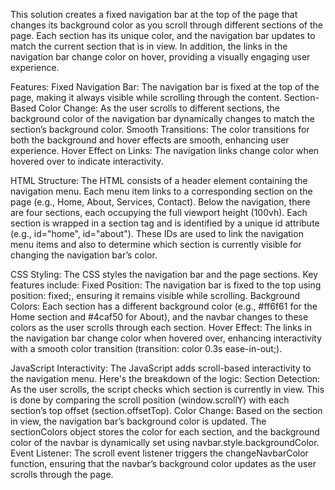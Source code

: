 This solution creates a fixed navigation bar at the top of the page that changes its background color as you scroll through different sections of the page. Each section has its unique color, and the navigation bar updates to match the current section that is in view. In addition, the links in the navigation bar change color on hover, providing a visually engaging user experience.

Features:
Fixed Navigation Bar: The navigation bar is fixed at the top of the page, making it always visible while scrolling through the content.
Section-Based Color Change: As the user scrolls to different sections, the background color of the navigation bar dynamically changes to match the section’s background color.
Smooth Transitions: The color transitions for both the background and hover effects are smooth, enhancing user experience.
Hover Effect on Links: The navigation links change color when hovered over to indicate interactivity.

HTML Structure:
The HTML consists of a header element containing the navigation menu. Each menu item links to a corresponding section on the page (e.g., Home, About, Services, Contact). Below the navigation, there are four sections, each occupying the full viewport height (100vh).
Each section is wrapped in a section tag and is identified by a unique id attribute (e.g., id="home", id="about"). These IDs are used to link the navigation menu items and also to determine which section is currently visible for changing the navigation bar’s color.


CSS Styling:
The CSS styles the navigation bar and the page sections. Key features include:
Fixed Position: The navigation bar is fixed to the top using position: fixed;, ensuring it remains visible while scrolling.
Background Colors: Each section has a different background color (e.g., #ff6f61 for the Home section and #4caf50 for About), and the navbar changes to these colors as the user scrolls through each section.
Hover Effect: The links in the navigation bar change color when hovered over, enhancing interactivity with a smooth color transition (transition: color 0.3s ease-in-out;).


JavaScript Interactivity:
The JavaScript adds scroll-based interactivity to the navigation menu. Here's the breakdown of the logic:
Section Detection: As the user scrolls, the script checks which section is currently in view. This is done by comparing the scroll position (window.scrollY) with each section’s top offset (section.offsetTop).
Color Change: Based on the section in view, the navigation bar’s background color is updated. The sectionColors object stores the color for each section, and the background color of the navbar is dynamically set using navbar.style.backgroundColor.
Event Listener: The scroll event listener triggers the changeNavbarColor function, ensuring that the navbar’s background color updates as the user scrolls through the page.
